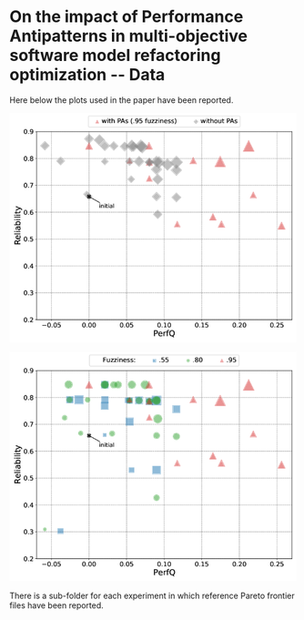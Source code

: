 # On the impact of Performance Antipatterns in multi-objective software model refactoring optimization -- Data

Here below the plots used in the paper have been reported.

![Reference Pareto Fronts obtained when considering performance antipatterns (with PAs) and without them (without PAs)](pas_vs_nopas_super-reference-pareto.png)

![Reference Pareto Fronts obtained when varying the fuzziness threshold of the performance antipatterns detection.](fuzzy_th_super-reference-pareto.png)

There is a sub-folder for each experiment in which reference Pareto frontier files have been reported.
